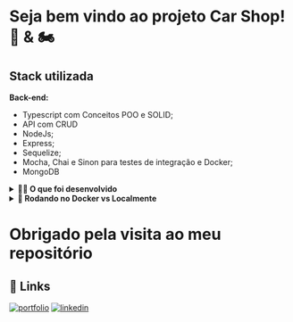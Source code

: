 # Seja bem vindo ao projeto Car Shop! 🚗 & 🏍

## Stack utilizada

**Back-end:**

- Typescript com Conceitos POO e SOLID;
- API com CRUD
- NodeJs;
- Express;
- Sequelize;
- Mocha, Chai e Sinon para testes de integração e Docker;
- MongoDB

<details>
  <summary><strong>👨‍💻 O que foi desenvolvido</strong></summary>

Para este projeto, eu pude aplicar os princípios de Programação Orientada a Objetos (`POO`) para a construção de uma API com `CRUD` (utilizando o método `TDD`), para gerenciar uma concessionária de veículos. Isso foi feito utilizando o banco de dados `MongoDB`.
<br />

</details>

<details>
  <summary>
    <strong>🐳 Rodando no Docker vs Localmente</strong>
  </summary><br>

## Docker

> Rode os serviços `node` e `mongodb` com o comando `docker-compose up -d`.

- Lembre-se de parar o `mongo` se estiver usando localmente na porta padrão (`27017`), ou adapte, caso queria fazer uso da aplicação em containers
- Esses serviços irão inicializar um container chamado `car_shop` e outro chamado `car_shop_db`.
- A partir daqui você pode rodar o container `car_shop` via CLI ou abri-lo no VS Code.

> Use o comando `docker exec -it car_shop bash`.

- Ele te dará acesso ao terminal interativo do container criado pelo compose, que está rodando em segundo plano.

> Instale as dependências [**Caso existam**] com `npm install`

⚠ Atenção ⚠ Caso opte por utilizar o Docker, **TODOS** os comandos disponíveis no `package.json` (npm start, npm test, npm run dev, ...) devem ser executados **DENTRO** do container, ou seja, no terminal que aparece após a execução do comando `docker exec` citado acima.

✨ **Dica:** A extensão `Remote - Containers` (que estará na seção de extensões recomendadas do VS Code) é indicada para que você possa desenvolver sua aplicação no container Docker direto no VS Code, como você faz com seus arquivos locais.

  <img src="images/remote-container.png" width="800px" >

## Localmente

> Instale as dependências [**Caso existam**] com `npm install`

✨ Para rodar o projeto, obrigatoriamente você deve ter o `node` instalado em seu computador.
✨ A versão do `node` utilizada precisa ser a 16.

</details>

<h1 style="center">Obrigado pela visita ao meu repositório</h1>

## 🔗 Links

[![portfolio](https://img.shields.io/badge/my_portfolio-000?style=for-the-badge&logo=ko-fi&logoColor=white)](https://vinidipaula.vercel.app/)
[![linkedin](https://img.shields.io/badge/linkedin-0A66C2?style=for-the-badge&logo=linkedin&logoColor=white)](https://www.linkedin.com/in/vinicius-depaula/)
